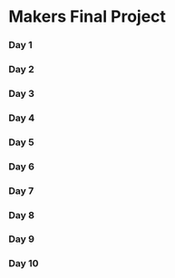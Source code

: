 # Makers Final Project

### Day 1

### Day 2

### Day 3

### Day 4

### Day 5

### Day 6

### Day 7

### Day 8

### Day 9

### Day 10




